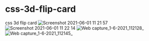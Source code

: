 # css-3d-flip-card
css 3d flip card
![Screenshot 2021-06-01 11 21 57](https://user-images.githubusercontent.com/74392722/131553047-0beba984-55ee-4c67-86f2-e74b4fd01a63.png)
![Screenshot 2021-06-01 11 22 14](https://user-images.githubusercontent.com/74392722/131553058-67cdd09b-d73d-4747-84f5-5c652617d07f.png)
![Web capture_1-6-2021_112128_](https://user-images.githubusercontent.com/74392722/131553062-96727ac2-3f78-4658-b936-d90a43f3c55c.jpeg)
![Web capture_1-6-2021_112145_](https://user-images.githubusercontent.com/74392722/131553065-9369b3c5-dfdc-4cbe-8207-e40ffbd6b10e.jpeg)
